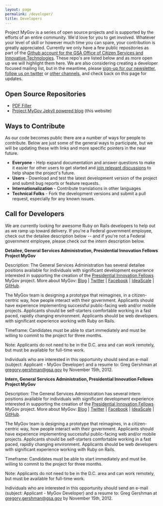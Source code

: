 ```yaml
---
layout: page
permalink: /developer/
title: Developers
---
```


Project MyGov is a series of open source projects and is supported by the efforts of an entire community. We'd love for you to get involved. Whatever your level of skill or however much time you can spare, your contribution is greatly appreciated. Currently we only have a few public repositories as part of the [Github account for the GSA Office of Citizen Services and Innovative Technologies](https://github.com/GSA-OCSIT). These repo's are listed below and as more open up we will highlight them here. We are also considering creating a developer focused mailing list, but in the meantime, please [sign-up for our newsletter](http://www.whitehouse.gov/innovationfellows/mygov), [follow us on twitter](http://bit.ly/mygovtwitter) or [other channels](http://presidential-innovation-fellows.github.com/mygov/contact/), and check back on this page for updates. 

## Open Source Repositories
* [PDF Filler](https://github.com/GSA-OCSIT/pdf-filler)
* [Project MyGov Jekyll powered blog](https://github.com/presidential-innovation-fellows/mygov) (this website)


## Ways to Contribute
As our code becomes public there are a number of ways for people to contribute. Below are just some of the general ways to participate, but we will be updating these with links and more specific pointers in the near future. 

* **Everyone** - Help expand documentation and answer questions to make it easier for other users to get started and [join relevant discussions](http://presidential-innovation-fellows.github.com/mygov/contact) to help shape the project's future.
* **Users** - Download and test the latest development version of the project and submit bug reports or feature requests.
* **Internationalization** - Contribute translations in other languages
* **Technical Folks** - Fork the development versions and submit a pull request, especially for any known issues.

<a name="call"></a>
## Call for Developers

We are currently looking for awesome Ruby on Rails developers to help out as we ramp up toward delivery. If you're a Federal government employee, check out the detailee description below -- and if you're not a Federal government employee, please check out the intern description below.

**Detailee, General Services Administration, Presidential Innovation Fellows Project MyGov**

Description: The General Services Administration has several detailee positions available for individuals with significant development experience interested in supporting the creation of the [Presidential Innovation Fellows](http://www.whitehouse.gov/innovationfellows) MyGov project. More about MyGov: [Blog](http://bit.ly/mygovblog) | [Twitter](http://bit.ly/mygovtwitter) | [Facebook](http://bit.ly/MyGovFacebook) | [IdeaScale](http://bit.ly/MyGovIdeaScale) | [GitHub](http://bit.ly/MyGovGitHub).

The MyGov team is designing a prototype that reimagines, in a citizen-centric way, how people interact with their government. Applicants should have experience implementing successful public-facing web and/or mobile projects. Applicants should be self-starters comfortable working in a fast paced, rapidly changing environment.  Applicants should be web developers with significant experience working with Ruby on Rails.

Timeframe: Candidates must be able to start immediately and must be willing to commit to the project for three months.

Note: Applicants do not need to be in the D.C. area and can work remotely, but must be available for full-time work.

Individuals who are interested in this opportunity should send an e-mail (subject: Applicant - MyGov Developer) and a resume to: Greg Gershman at gregory.gershman@gsa.gov by November 15th, 2012.

**Intern, General Services Administration, Presidential Innovation Fellows Project MyGov**

Description: The General Services Administration has several intern positions available for individuals with significant development experience interested in supporting the creation of the [Presidential Innovation Fellows](http://www.whitehouse.gov/innovationfellows) MyGov project. More about MyGov: [Blog](http://bit.ly/mygovblog) | [Twitter](http://bit.ly/mygovtwitter) | [Facebook](http://bit.ly/MyGovFacebook) | [IdeaScale](http://bit.ly/MyGovIdeaScale) | [GitHub](http://bit.ly/MyGovGitHub).

The MyGov team is designing a prototype that reimagines, in a citizen-centric way, how people interact with their government. Applicants should have experience implementing successful public-facing web and/or mobile projects. Applicants should be self-starters comfortable working in a fast paced, rapidly changing environment.  Applicants should be web developers with significant experience working with Ruby on Rails.

Timeframe: Candidates must be able to start immediately and must be willing to commit to the project for three months.

Note: Applicants do not need to be in the D.C. area and can work remotely, but must be available for full-time work.

Individuals who are interested in this opportunity should send an e-mail (subject: Applicant - MyGov Developer) and a resume to: Greg Gershman at gregory.gershman@gsa.gov by November 15th, 2012.